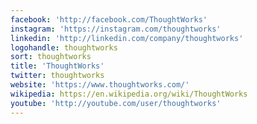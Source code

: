 ```yaml
---
facebook: 'http://facebook.com/ThoughtWorks'
instagram: 'https://instagram.com/thoughtworks'
linkedin: 'http://linkedin.com/company/thoughtworks'
logohandle: thoughtworks
sort: thoughtworks
title: 'ThoughtWorks'
twitter: thoughtworks
website: 'https://www.thoughtworks.com/'
wikipedia: https://en.wikipedia.org/wiki/ThoughtWorks
youtube: 'http://youtube.com/user/thoughtworks'
---
```

